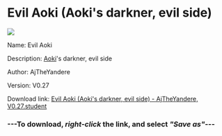 # Evil Aoki (Aoki's darkner, evil side)

<img src = "https://raw.githubusercontent.com/Arbiter1223/Koukou-Gurashi-Custom-Students/master/Students/Files/Evil%20Aoki%20(Aoki's%20darkner%2C%20evil%20side).png">

Name: Evil Aoki

Description: <a href="Aoki%20(A%20bubbly%2C%20optimistic%20girl).md">Aoki</a>'s darkner, evil side

Author: AjTheYandere

Version: V0.27

Download link: <a href="https://raw.githubusercontent.com/Arbiter1223/Koukou-Gurashi-Custom-Students/master/Students/Files/Evil%20Aoki%20(Aoki's%20darkner%2C%20evil%20side)%20-%20AjTheYandere%2C%20V0.27.student">Evil Aoki (Aoki's darkner, evil side) - AjTheYandere, V0.27.student</a>

### ---**To download, _right-click_ the link, and select _"Save as"_**---
